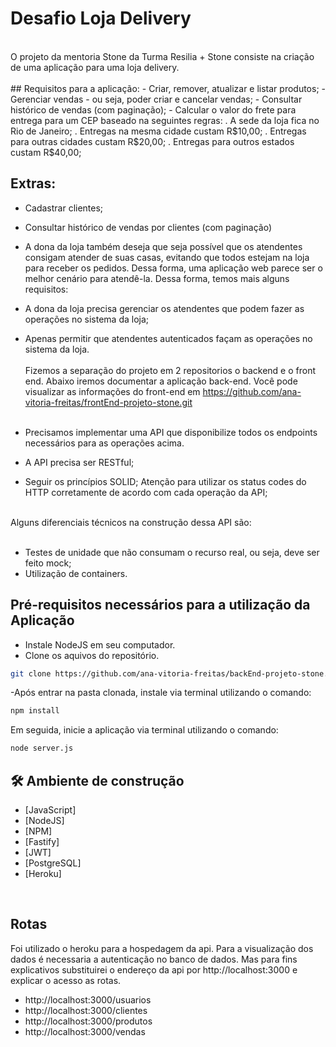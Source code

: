 # Desafio Loja Delivery
<br>
O projeto da mentoria Stone da Turma Resilia + Stone consiste na criação de uma aplicação para uma loja delivery. 
<br><br>
## Requisitos para a aplicação:
- Criar, remover, atualizar e listar produtos;
- Gerenciar vendas - ou seja, poder criar e cancelar vendas;
- Consultar histórico de vendas (com paginação);
- Calcular o valor do frete para entrega para um CEP baseado na seguintes regras:
. A sede da loja fica no Rio de Janeiro;
. Entregas na mesma cidade custam R$10,00;
. Entregas para outras cidades custam R$20,00;
. Entregas para outros estados custam R$40,00;

## Extras:
- Cadastrar clientes;
- Consultar histórico de vendas por clientes (com paginação)
- A dona da loja também deseja que seja possível que os atendentes consigam atender de suas casas, evitando que todos estejam na loja para receber os pedidos. Dessa forma, uma aplicação web parece ser o melhor cenário para atendê-la. Dessa forma, temos mais alguns requisitos:
- A dona da loja precisa gerenciar os atendentes que podem fazer as operações no sistema da loja;
- Apenas permitir que atendentes autenticados façam as operações no sistema da loja.
<br><br>
Fizemos a separação do projeto em 2 repositorios o backend e o front end. Abaixo iremos documentar a aplicação back-end. Você pode visualizar as informações do front-end em https://github.com/ana-vitoria-freitas/frontEnd-projeto-stone.git <br><br>

- Precisamos implementar uma API que disponibilize todos os endpoints necessários para as operações acima.
- A API precisa ser RESTful;
- Seguir os princípios SOLID;
Atenção para utilizar os status codes do HTTP corretamente de acordo com cada operação da API;<br><br>

Alguns diferenciais técnicos na construção dessa API são:<br><br>

- Testes de unidade que não consumam o recurso real, ou seja, deve ser feito mock;
- Utilização de containers.

## Pré-requisitos necessários para a utilização da Aplicação

- Instale NodeJS em seu computador.
- Clone os aquivos do repositório.
```sh
git clone https://github.com/ana-vitoria-freitas/backEnd-projeto-stone.git
```
-Após entrar na pasta clonada, instale via terminal utilizando o comando:
```sh
npm install 
```
Em seguida, inicie a aplicação via terminal utilizando o comando:
```sh
node server.js
```

## 🛠️ Ambiente de construção

* [JavaScript]
* [NodeJS]
* [NPM]
* [Fastify] 
* [JWT] 
* [PostgreSQL]
* [Heroku] 

<br>

## Rotas

Foi utilizado o heroku para a hospedagem da api. Para a visualização dos dados é necessaria a autenticação no banco de dados. Mas para fins explicativos substituirei o endereço da api por http://localhost:3000 e explicar o acesso as rotas.
<br>
- http://localhost:3000/usuarios <br>
- http://localhost:3000/clientes <br>
- http://localhost:3000/produtos <br>
- http://localhost:3000/vendas <br>

